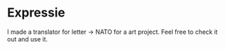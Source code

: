 # Expressie
I made a translator for letter -> NATO for a art project.
Feel free to check it out and use it.

